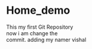 # Home_demo
This my first Git Repository
<BR>
now i am change the <BR>commit.
adding my  namer vishal